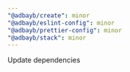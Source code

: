 ```yaml
---
"@adbayb/create": minor
"@adbayb/eslint-config": minor
"@adbayb/prettier-config": minor
"@adbayb/stack": minor
---
```


Update dependencies
